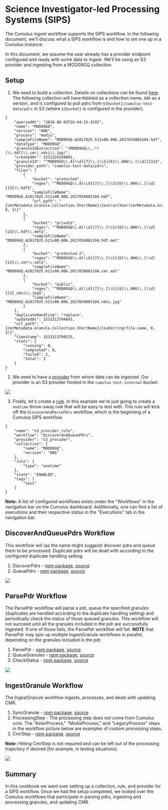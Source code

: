 # Science Investigator-led Processing Systems (SIPS)
The Cumulus ingest workflow supports the SIPS workflow. In the following document, we'll discuss what a SIPS workflow is and how to set one up in a Cumulus instance.

In this document, we assume the user already has a provider endpoint configured and ready with some data to ingest. We'll be using an S3 provider and ingesting from a MOD09GQ collection.


## Setup

1. We need to build a collection. Details on collections can be found [here](./setup.md#collections). The following collection will have `MOD09GQ` as a collection name, `006` as a version, and is configured to pull pdrs from `${bucket}/cumulus-test-data/pdrs` in S3 (where `${bucket}` is configured in the provider).
```
{
    "queriedAt": "2018-08-03T16:44:25.919Z",
    "name": "MOD09GQ",
    "version": "006",
    "process": "modis",
    "sampleFileName": "MOD09GQ.A2017025.h21v00.006.2017034065104.hdf",
    "dataType": "MOD09GQ",
    "granuleIdExtraction": "(MOD09GQ\\..*)(\\.hdf|\\.cmr|_ndvi\\.jpg)",
    "createdAt": 1531324194001,
    "granuleId": "^MOD09GQ\\.A[\\d]{7}\\.[\\S]{6}\\.006\\.[\\d]{13}$",
    "provider_path": "cumulus-test-data/pdrs",
    "files": [
  	    {
  	        "bucket": "protected",
  	        "regex": "^MOD09GQ\\.A[\\d]{7}\\.[\\S]{6}\\.006\\.[\\d]{13}\\.hdf$",
  	        "sampleFileName": "MOD09GQ.A2017025.h21v00.006.2017034065104.hdf",
  	        "url_path": "{cmrMetadata.Granule.Collection.ShortName}/{extractYear(cmrMetadata.Granule.Temporal.RangeDateTime.BeginningDateTime)}/{substring(file.name, 0, 3)}"
  	    },
  	    {
  	        "bucket": "private",
  	        "regex": "^MOD09GQ\\.A[\\d]{7}\\.[\\S]{6}\\.006\\.[\\d]{13}\\.hdf\\.met$",
  	        "sampleFileName": "MOD09GQ.A2017025.h21v00.006.2017034065104.hdf.met"
  	    },
  	    {
  	        "bucket": "protected-2",
  	        "regex": "^MOD09GQ\\.A[\\d]{7}\\.[\\S]{6}\\.006\\.[\\d]{13}\\.cmr\\.xml$",
  	        "sampleFileName": "MOD09GQ.A2017025.h21v00.006.2017034065104.cmr.xml"
  	    },
  	    {
  	        "bucket": "public",
  	        "regex": "^MOD09GQ\\.A[\\d]{7}\\.[\\S]{6}\\.006\\.[\\d]{13}_ndvi\\.jpg$",
  	        "sampleFileName": "MOD09GQ.A2017025.h21v00.006.2017034065104_ndvi.jpg"
  	    }
    ],
    "duplicateHandling": "replace",
    "updatedAt": 1533313794693,
    "url_path": "{cmrMetadata.Granule.Collection.ShortName}/{substring(file.name, 0, 3)}",
    "timestamp": 1533313798525,
    "stats": {
        "running": 0,
        "completed": 0,
        "failed": 2,
        "total": 2
    }
}
```

2. We need to have a [provider](./setup.md#providers) from whom data can be ingested. Our provider is an S3 provider hosted in the `cumulus-test-internal` bucket.

![](../images/sips-provider.png)

3. Finally, let's create a [rule](./setup.md#rules). In this example we're just going to create a `onetime` throw-away rule that will be easy to test with. This rule will kick off the `DiscoverAndParsePdrs` workflow, which is the beginning of a Cumulus SIPS workflow.

```
{
    "name": "s3_provider_rule",
    "workflow": "DiscoverAndQueuePdrs",
    "provider": "s3_provider",
    "collection": {
        "name": "MOD09GQ",
        "version": "006"
    },
    "rule": {
        "type": "onetime"
    },
    "state": "ENABLED",
    "tags": [
        "test"
    ]
}
```

**Note:** A list of configured workflows exists under the "Workflows" in the navigation bar on the Cumulus dashboard. Additionally, one can find a list of executions and their respective status in the "Executions" tab in the navigation bar.


## DiscoverAndQueuePdrs Workflow

This workflow will (as the name might suggest) discover pdrs and queue them to be processed. Duplicate pdrs will be dealt with according to the configured duplicate handling setting.

1. DiscoverPdrs - [npm package](https://www.npmjs.com/package/@cumulus/discover-pdrs), [source](https://github.com/nasa/cumulus/tree/master/tasks/discover-pdrs)
2. QueuePdrs - [npm package](https://www.npmjs.com/package/@cumulus/queue-pdrs), [source](https://github.com/nasa/cumulus/tree/master/tasks/queue-pdrs)

![](../images/sips-discover-and-queue-pdrs-execution.png)


## ParsePdr Workflow

The ParsePdr workflow will parse a pdr, queue the specified granules (duplicates are handled according to the duplicate handling setting) and periodically check the status of those queued granules. This workflow will not succeed until all the granules included in the pdr are successfully ingested. If one of those fails, the ParsePdr worklfow will fail. **NOTE** that ParsePdr may spin up multiple IngestGranule workflows in parallel, depending on the granules included in the pdr.

1. ParsePdr - [npm package](https://www.npmjs.com/package/@cumulus/parse-pdr), [source](https://github.com/nasa/cumulus/tree/master/tasks/parse-pdr)
2. QueueGranules - [npm package](https://www.npmjs.com/package/@cumulus/queue-granules), [source](https://github.com/nasa/cumulus/tree/master/tasks/queue-granules)
3. CheckStatus - [npm package](https://www.npmjs.com/package/@cumulus/pdr-status-check), [source](https://github.com/nasa/cumulus/tree/master/tasks/pdr-status-check)

![](../images/sips-parse-pdr.png)


## IngestGranule Workflow

The IngestGranule workflow ingests, processes, and deals with updating CMR.

1. SyncGranule - [npm package](https://www.npmjs.com/package/@cumulus/sync-granule), [source](https://github.com/nasa/cumulus/tree/master/tasks/sync-granule)
2. ProcessingStep - The processing step does not come from Cumulus core. The "AsterProcess," "ModisProcess," and "LegacyProcess" steps in the workflow picture below are examples of custom processing steps.
3. CmrStep - [npm package](https://www.npmjs.com/package/@cumulus/post-to-cmr), [source](https://github.com/nasa/cumulus/tree/master/tasks/post-to-cmr)

**Note:** Hitting CmrStep is not required and can be left out of the processing trajectory if desired (for example, in testing situations).

![](../images/sips-ingest-granule.png)

## Summary

In this cookbook we went over setting up a collection, rule, and provider for a SIPS workflow. Once we had the setup completed, we looked over the Cumulus workflows that participate in parsing pdrs, ingesting and processing granules, and updating CMR.
